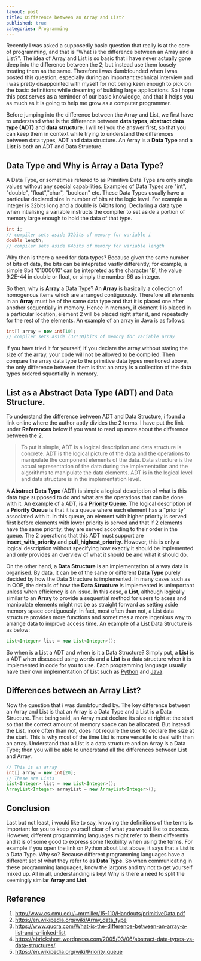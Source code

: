 ```yaml
---
layout: post
title: Difference between an Array and List?
published: true
categories: Programming
---
```


Recently I was asked a supposedly basic question that really is at the core of programming, and that is "What is the difference between an Array and a List?". The idea of Array and List is so basic that i have never actually gone deep into the difference between the 2; but instead use them loosely treating them as the same. Therefore i was dumbfounded when i was posted this question, especially during an important technical interview and i was pretty disappointed with myself for not being keen enough to pick on the basic definitions while dreaming of building large applications. So i hope this post serves as a reminder of our basic knowledge, and that it helps you as much as it is going to help me grow as a computer programmer.

Before jumping into the difference between the Array and List, we first have to understand what is the difference between **data types**, **abstract data type (ADT)** and **data structure**. I will tell you the answer first, so that you can keep them in context while trying to understand the differences between data types, ADT and data structure. An Array is a **Data Type** and a **List** is both an ADT and Data Structure.

## Data Type and Why is Array a Data Type?

A Data Type, or sometimes refered to as Primitive Data Type are only single values without any special capabilities. Examples of Data Types are "int", "double", "float","char", "boolean" etc. These Data Types usually have a particular declared size in number of bits at the logic level. For example a integer is 32bits long and a double is 64bits long. Declaring a data type when intialising a variable instructs the compiler to set aside a portion of memory large enough to hold the data of that type.

```java
int i;
// compiler sets aside 32bits of memory for variable i
double length;
// compiler sets aside 64bits of memory for variable length
```

Why then is there a need for data types? Because given the same number of bits of data, the bits can be intepreted vastly differently, for example, a simple 8bit '01000010' can be intepreted as the character 'B', the value 9.2E-44 in double or float, or simply the number 66 as integer.

So then, why is **Array** a Data Type? An **Array** is basically a collection of homogenous items which are arranged contiguously. Therefore all elements in an **Array** must be of the same data type and that it is placed one after another sequentially in memory. Hence in memory, if element 1 is placed in a particular location, element 2 will be placed right after it, and repeatedly for the rest of the elements. An example of an array in Java is as follows:

```java
int[] array = new int[10];
// compiler sets aside (32*10)bits of memory for variable array
```

If you have tried it for yourself, if you declare the array without stating the size of the array, your code will not be allowed to be compiled. Then compare the array data type to the primitive data types mentioned above, the only difference between them is that an array is a collection of the data types ordered squentially in memory.

## List as a Abstract Data Type (ADT) and Data Structure.

To understand the difference between ADT and Data Structure, i found a link online where the author aptly divides the 2 terms. I have put the link under **References** below if you want to read up more about the difference between the 2.

> To put it simple, ADT is a logical description and data structure is concrete. ADT is the logical picture of the data and the operations to manipulate the component elements of the data. Data structure is the actual representation of the data during the implementation and the algorithms to manipulate the data elements. ADT is in the logical level and data structure is in the implementation level.

A **Abstract Data Type** (ADT) is simple a logical description of what is this data type supposed to do and what are the operations that can be done with it. An example of a ADT, is a **[Priority Queue](https://en.wikipedia.org/wiki/Priority_queue)**. The logical description of a **Priority Queue** is that it is a queue where each element has a "priority" associated with it. In this queue, an element with higher priority is served first before elements with lower priority is served and that if 2 elements have the same priority, they are served according to their order in the queue. The 2 operations that this ADT must support are **insert_with_priority** and **pull_highest_priority**. However, this is only a logical description without specifying how exactly it should be implemented and only provides an overview of what it should be and what it should do.

On the other hand, a **Data Structure** is an implementation of a way data is organised. By data, it can be of the same or different **Data Type** purely decided by how the Data Structure is implemented. In many cases such as in OOP, the details of how the **Data Structure** is implemented is unimportant unless when efficiency is an issue. In this case, a **List**, although logically similar to an **Array** to provide a sequential method for users to acess and manipulate elements might not be as straight forward as setting aside memory space contiguously. In fact, most often than not, a List data structure provides more functions and sometimes a more ingenious way to arrange data to improve access time. An example of a List Data Structure is as below:

```java
List<Integer> list = new List<Integer>();
```

So when is a List a ADT and when is it a Data Structure? Simply put, a **List** is a ADT when discussed using words and a **List** is a data structure when it is implemented in code for you to use. Each programming language usually have their own implementation of List such as [Python](https://www.tutorialspoint.com/python/python_lists.htm) and [Java](http://docs.oracle.com/javase/8/docs/api/java/util/List.html).

## Differences between an Array List?

Now the question that i was dumbfounded by. The key difference between an Array and List is that an Array is a Data Type and a List is a Data Structure. That being said, an Array must declare its size at right at the start so that the correct amount of memory space can be allocated. But instead the List, more often than not, does not require the user to declare the size at the start. This is why most of the time List is more versatile to deal with than an array. Understand that a List is a data structure and an Array is a Data Type; then you will be able to understand all the differences between List and Array.

```java
// This is an array
int[] array = new int[20];
// These are Lists
List<Integer> list = new List<Integer>();
ArrayList<Integer> arrayList = new ArrayList<Integer>();
```

## Conclusion

Last but not least, i would like to say, knowing the definitions of the terms is important for you to keep yourself clear of what you would like to express. However, different programming languages might refer to them differently and it is of some good to express some flexibility when using the terms. For example if you open the link on Python about List above, it says that a List is a Data Type. Why so? Because different programming languages have a different set of what they refer to as **Data Type**. So when communicating in these programming languages, know the jargons and try not to get yourself mixed up. All in all, understanding is key! Why is there a need to split the seemingly similar **Array** and **List**.

## Reference
1. <http://www.cs.cmu.edu/~mrmiller/15-110/Handouts/primitiveData.pdf>
2. <https://en.wikipedia.org/wiki/Array_data_type>
3. <https://www.quora.com/What-is-the-difference-between-an-array-a-list-and-a-linked-list>
4. <https://abrickshort.wordpress.com/2005/03/06/abstract-data-types-vs-data-structures/>
5. <https://en.wikipedia.org/wiki/Priority_queue>
